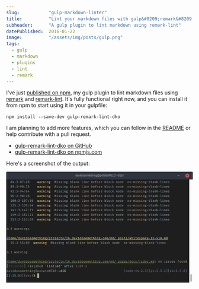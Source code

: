 ```yaml
---
slug:           "gulp-markdown-linter"
title:          "Lint your markdown files with gulp&#8209;remark&#8209;lint&#8209;dko"
subheader:      "A gulp plugin to lint markdown using remark-lint"
datePublished:  2016-01-22
image:          "/assets/img/posts/gulp.png"
tags:
  - gulp
  - markdown
  - plugins
  - lint
  - remark
---
```


I've just [published on npm][npm], my gulp plugin to lint markdown files using
[remark] and [remark-lint]. It's fully functional right now, and you can
install it from npm to start using it in your gulpfile:

```
npm install --save-dev gulp-remark-lint-dko
```

I am planning to add more features, which you can follow in the [README] or
help contribute with a pull request.

- [gulp-remark-lint-dko on GitHub][github]
- [gulp-remark-lint-dko on npmjs.com][npm]

Here's a screenshot of the output:

![Example output](https://raw.githubusercontent.com/davidosomething/gulp-remark-lint-dko/master/screenshot.png)


[npm]: https://www.npmjs.com/package/gulp-remark-lint-dko
[github]: https://github.com/davidosomething/gulp-remark-lint-dko
[README]: https://github.com/davidosomething/gulp-remark-lint-dko/blob/master/README.md
[remark]: https://github.com/wooorm/remark
[remark-lint]: https://github.com/wooorm/remark-lint
